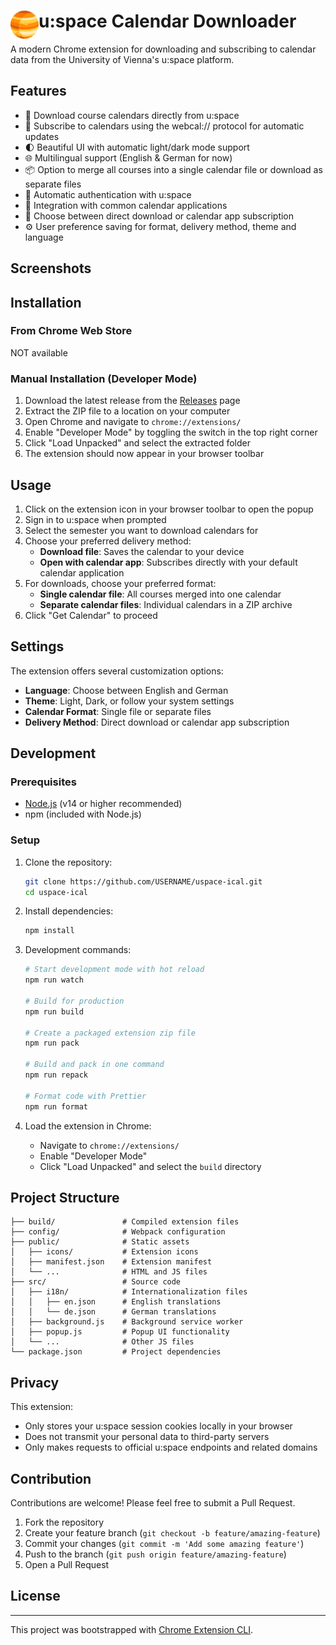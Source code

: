 # <img src="public/icons/icon_48.png" width="45" align="left"> u:space Calendar Downloader

A modern Chrome extension for downloading and subscribing to calendar data from the University of Vienna's u:space platform.

## Features

- 📅 Download course calendars directly from u:space 
- 🔄 Subscribe to calendars using the webcal:// protocol for automatic updates
- 🌓 Beautiful UI with automatic light/dark mode support
- 🌐 Multilingual support (English & German for now)
- 📦 Option to merge all courses into a single calendar file or download as separate files
- 🔐 Automatic authentication with u:space
- 🧩 Integration with common calendar applications
- 💾 Choose between direct download or calendar app subscription
- ⚙️ User preference saving for format, delivery method, theme and language

## Screenshots

<!-- TODO: Add screenshots here -->

## Installation

### From Chrome Web Store

NOT available

### Manual Installation (Developer Mode)

1. Download the latest release from the [Releases](https://github.com/USERNAME/uspace-ical/releases) page
2. Extract the ZIP file to a location on your computer
3. Open Chrome and navigate to `chrome://extensions/`
4. Enable "Developer Mode" by toggling the switch in the top right corner
5. Click "Load Unpacked" and select the extracted folder
6. The extension should now appear in your browser toolbar

## Usage

1. Click on the extension icon in your browser toolbar to open the popup
2. Sign in to u:space when prompted
3. Select the semester you want to download calendars for
4. Choose your preferred delivery method:
   - **Download file**: Saves the calendar to your device
   - **Open with calendar app**: Subscribes directly with your default calendar application
5. For downloads, choose your preferred format:
   - **Single calendar file**: All courses merged into one calendar
   - **Separate calendar files**: Individual calendars in a ZIP archive
6. Click "Get Calendar" to proceed

## Settings

The extension offers several customization options:
- **Language**: Choose between English and German
- **Theme**: Light, Dark, or follow your system settings
- **Calendar Format**: Single file or separate files
- **Delivery Method**: Direct download or calendar app subscription

## Development

### Prerequisites

- [Node.js](https://nodejs.org/) (v14 or higher recommended)
- npm (included with Node.js)

### Setup

1. Clone the repository:
   ```bash
   git clone https://github.com/USERNAME/uspace-ical.git
   cd uspace-ical
   ```

2. Install dependencies:
   ```bash
   npm install
   ```

3. Development commands:
   ```bash
   # Start development mode with hot reload
   npm run watch
   
   # Build for production
   npm run build
   
   # Create a packaged extension zip file
   npm run pack
   
   # Build and pack in one command
   npm run repack
   
   # Format code with Prettier
   npm run format
   ```

4. Load the extension in Chrome:
   - Navigate to `chrome://extensions/`
   - Enable "Developer Mode"
   - Click "Load Unpacked" and select the `build` directory

## Project Structure

```
├── build/               # Compiled extension files
├── config/              # Webpack configuration
├── public/              # Static assets
│   ├── icons/           # Extension icons
│   ├── manifest.json    # Extension manifest
│   └── ...              # HTML and JS files
├── src/                 # Source code
│   ├── i18n/            # Internationalization files
│   │   ├── en.json      # English translations
│   │   └── de.json      # German translations
│   ├── background.js    # Background service worker
│   ├── popup.js         # Popup UI functionality
│   └── ...              # Other JS files
└── package.json         # Project dependencies
```

## Privacy

This extension:
- Only stores your u:space session cookies locally in your browser
- Does not transmit your personal data to third-party servers
- Only makes requests to official u:space endpoints and related domains

## Contribution

Contributions are welcome! Please feel free to submit a Pull Request.

1. Fork the repository
2. Create your feature branch (`git checkout -b feature/amazing-feature`)
3. Commit your changes (`git commit -m 'Add some amazing feature'`)
4. Push to the branch (`git push origin feature/amazing-feature`)
5. Open a Pull Request

## License

<!-- TODO: Add license information -->

---

This project was bootstrapped with [Chrome Extension CLI](https://github.com/dutiyesh/chrome-extension-cli).

